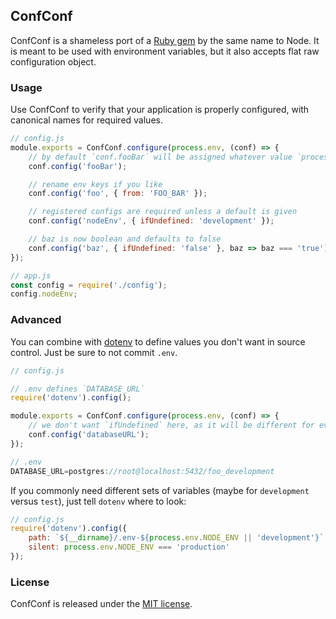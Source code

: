## ConfConf

ConfConf is a shameless port of a [Ruby gem](https://rubygems.org/gems/conf_conf) by the same name to Node. It is meant to be used with environment variables, but it also accepts flat raw configuration object.


### Usage

Use ConfConf to verify that your application is properly configured, with canonical names for required values.

```javascript
// config.js
module.exports = ConfConf.configure(process.env, (conf) => {
	// by default `conf.fooBar` will be assigned whatever value `process.env.FOO_BAR` has
	conf.config('fooBar');

	// rename env keys if you like
	conf.config('foo', { from: 'FOO_BAR' });

	// registered configs are required unless a default is given
	conf.config('nodeEnv', { ifUndefined: 'development' });

	// baz is now boolean and defaults to false
	conf.config('baz', { ifUndefined: 'false' }, baz => baz === 'true');
});
```

```javascript
// app.js
const config = require('./config');
config.nodeEnv;
```


### Advanced

You can combine with [dotenv](https://www.npmjs.com/package/dotenv) to define values you don't want in source control. Just be sure to not commit `.env`.

```javascript
// config.js

// .env defines `DATABASE_URL`
require('dotenv').config();

module.exports = ConfConf.configure(process.env, (conf) => {
	// we don't want `ifUndefined` here, as it will be different for every developer
	conf.config('databaseURL');
});
```

```javascript
// .env
DATABASE_URL=postgres://root@localhost:5432/foo_development
```

If you commonly need different sets of variables (maybe for `development` versus `test`), just tell `dotenv` where to look:

```javascript
// config.js
require('dotenv').config({
	path: `${__dirname}/.env-${process.env.NODE_ENV || 'development'}`,
	silent: process.env.NODE_ENV === 'production'
});
```


### License

ConfConf is released under the [MIT license](http://opensource.org/licenses/MIT).
